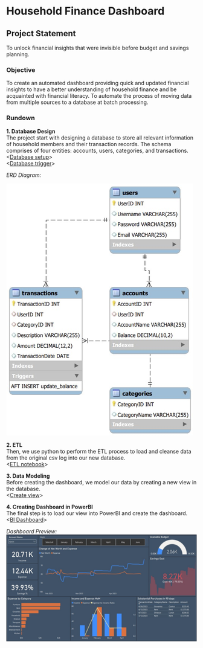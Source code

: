 # Household Finance Dashboard

## Project Statement
To unlock financial insights that were invisible before budget and savings planning.

### Objective <br>
To create an automated dashboard providing quick and updated financial insights to have a better understanding of household finance and be acquainted with financial literacy. To automate the process of moving data from multiple sources to a database at batch processing.

### Rundown <br>
**1. Database Design <br>**
The project start with designing a database to store all relevant information of household members and their transaction records. The schema comprises of four entities: accounts, users, categories, and transactions. <br><[Database setup](db_setup.sql)><br>
<[Database trigger](trigger.sql)><br>

_ERD Diagram:_

![erd image](https://github.com/Kevin-qt/Household-Finance-Dashboard/blob/child/erd.jpg)

**2. ETL <br>**
Then, we use python to perform the ETL process to load and cleanse data from the original csv log into our new database. <br>
<[ETL notebook](etl.ipynb)><br>

**3. Data Modeling <br>**
Before creating the dashboard, we model our data by creating a new view in the database. <br>
<[Create view](new_view.sql)><br>

**4. Creating Dashboard in PowerBI <br>**
The final step is to load our view into PowerBI and create the dashboard. <br>
<[BI Dashboard](dashboard.pbit)><br>

_Dashboard Preview:_
![preview](https://github.com/Kevin-qt/Household-Finance-Dashboard/blob/child/dashboard_preview.jpg)
